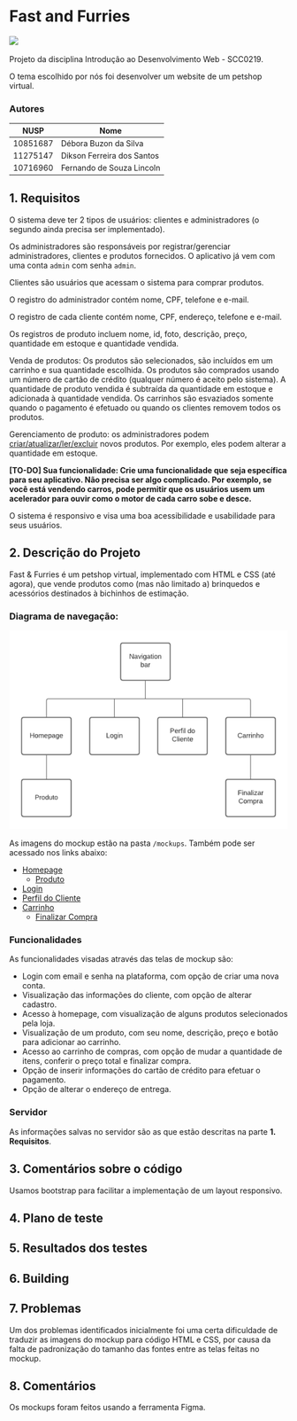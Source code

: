 # Fast and Furries

 <img src="https://i.imgur.com/s3LzM8E.png">

Projeto da disciplina Introdução ao Desenvolvimento Web - SCC0219.

O tema escolhido por nós foi desenvolver um website de um petshop virtual.

### Autores

| NUSP     | Nome                       |
|----------|----------------------------|
| 10851687 |	Débora Buzon da Silva      |
| 11275147	| Dikson Ferreira dos Santos |
| 10716960	| Fernando de Souza Lincoln  |

## 1. Requisitos

O sistema deve ter 2 tipos de usuários: clientes e administradores (o segundo ainda precisa ser implementado).

Os administradores são responsáveis por registrar/gerenciar administradores, clientes e produtos fornecidos. O aplicativo já vem com uma conta `admin` com senha `admin`.

Clientes são usuários que acessam o sistema para comprar produtos.

O registro do administrador contém nome, CPF, telefone e e-mail.

O registro de cada cliente contém nome, CPF, endereço, telefone e e-mail.

Os registros de produto incluem nome, id, foto, descrição, preço, quantidade em estoque e quantidade vendida.

Venda de produtos: Os produtos são selecionados, são incluídos em um carrinho e sua quantidade escolhida. Os produtos são comprados usando um número de cartão de crédito (qualquer número é aceito pelo sistema). A quantidade de produto vendida é subtraída da quantidade em estoque e adicionada à quantidade vendida. Os carrinhos são esvaziados somente quando o pagamento é efetuado ou quando os clientes removem todos os produtos.

Gerenciamento de produto: os administradores podem [criar/atualizar/ler/excluir](https://en.wikipedia.org/wiki/Create,_read,_update_and_delete) novos produtos. Por exemplo, eles podem alterar a quantidade em estoque.

**[TO-DO] Sua funcionalidade: Crie uma funcionalidade que seja específica para seu aplicativo. Não precisa ser algo complicado. Por exemplo, se você está vendendo carros, pode permitir que os usuários usem um acelerador para ouvir como o motor de cada carro sobe e desce.**

O sistema é responsivo e visa uma boa acessibilidade e usabilidade para seus usuários.


## 2. Descrição do Projeto

Fast & Furries é um petshop virtual, implementado com HTML e CSS (até agora), que vende produtos como (mas não limitado a) brinquedos e acessórios destinados à bichinhos de estimação.

### Diagrama de navegação:

<img src="https://github.com/dbuzon/ProjetoWeb/blob/master/mockups/navigationDiagram.png" width=600px>

As imagens do mockup estão na pasta `/mockups`. 
Também pode ser acessado nos links abaixo:
- [Homepage](/mockups/Homepage.png)
  - [Produto](/mockups/Produto.png)
- [Login](/mockups/Login.png)
- [Perfil do Cliente](/mockups/PerfildoCliente.png)
- [Carrinho](/mockups/carrinho.png)
  - [Finalizar Compra](/mockups/FinalizarCompra.png)

### Funcionalidades

As funcionalidades visadas através das telas de mockup são:

- Login com email e senha na plataforma, com opção de criar uma nova conta.
- Visualização das informações do cliente, com opção de alterar cadastro.
- Acesso à homepage, com visualização de alguns produtos selecionados pela loja.
- Visualização de um produto, com seu nome, descrição, preço e botão para adicionar ao carrinho.
- Acesso ao carrinho de compras, com opção de mudar a quantidade de itens, conferir o preço total e finalizar compra.
- Opção de inserir informações do cartão de crédito para efetuar o pagamento.
- Opção de alterar o endereço de entrega.

### Servidor

As informações salvas no servidor são as que estão descritas na parte **1. Requisitos**.

## 3. Comentários sobre o código

Usamos bootstrap para facilitar a implementação de um layout responsivo.

## 4. Plano de teste

## 5. Resultados dos testes

## 6. Building

## 7. Problemas

Um dos problemas identificados inicialmente foi uma certa dificuldade de traduzir as imagens do mockup para código HTML e CSS, por causa da falta de padronização do tamanho das fontes entre as telas feitas no mockup.

## 8. Comentários

Os mockups foram feitos usando a ferramenta Figma.
